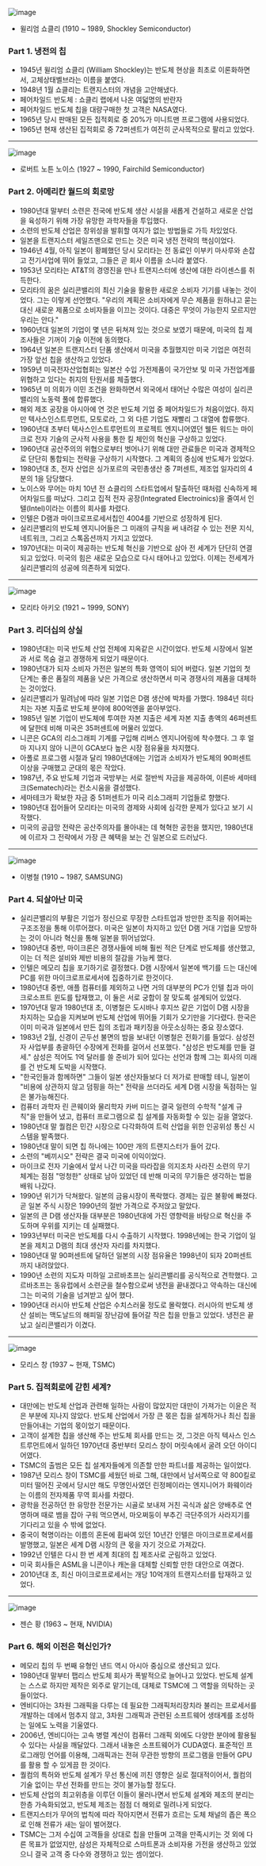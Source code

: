 
![image](https://github.com/user-attachments/assets/ba46eba5-2e28-41e4-821e-7a8f176b3d0b)

- 윌리엄 쇼클리 (1910 ~ 1989, Shockley Semiconductor)


### Part 1. 냉전의 칩
- 1945년 윌리엄 쇼클리 (William Shockley)는 반도체 현상을 최초로 이론화하면서, 고체상태벨브라는 이름을 붙였다.
- 1948년 1월 쇼클리는 트랜지스터의 개념을 고안해냈다.
- 페어차일드 반도체 : 쇼클리 랩에서 나온 여덟명의 반란자
- 페어차일드 반도체 칩을 대량구매한 첫 고객은 NASA였다.
- 1965년 당시 판매된 모든 집적회로 중 20%가 미니트맨 프로그램에 사용되었다.
- 1965년 현재 생산된 집적회로 중 72퍼센트가 여전히 군사목적으로 팔리고 있었다.
---

![image](https://github.com/user-attachments/assets/79be8ed7-6a36-4323-afe2-80dac4dcb6af)

- 로버트 노튼 노이스 (1927 ~ 1990, Fairchild Semiconductor)

### Part 2. 아메리칸 월드의 회로망
- 1980년대 말부터 소련은 전국에 반도체 생산 시설을 새롭게 건설하고 새로운 산업을 육성하기 위해 가장 유망한 과학자들을 투입했다.
- 소련의 반도체 산업은 창위성을 발휘할 여지가 없는 방법들로 가득 차있었다.
- 일본을 트랜지스터 세일즈맨으로 만드는 것은 미국 냉전 전략의 핵심이었다.
- 1946년 4월, 아직 일본이 황폐했던 당시 모리타는 전 동료인 이부키 마사루와 손잡고 전기사업에 뛰어 들었고, 그들은 곧 회사 이름을 소니라 붙였다.
- 1953년 모리타는 AT&T의 경영진을 만나 트랜지스터에 생산에 대한 라이센스를 취득한다.
- 모리타의 꿈은 실리콘밸리의 최신 기술을 활용한 새로운 소비자 기기를 내놓는 것이었다. 그는 이렇게 선언했다. "우리의 계획은 소비자에게 무슨 제품을 원하냐고 묻는 대신 새로운 제품으로 소비자들을 이끄는 것이다. 대중은 무엇이 가능한지 모르지만 우리는 안다."
- 1960년대 일본의 기업이 몇 년은 뒤쳐져 있는 것으로 보였기 때문에, 미국의 칩 제조사들은 기꺼이 기술 이전에 동의했다.
- 1964년 일본은 트랜지스터 단품 생산에서 미국을 추월했지만 미국 기업은 여전히 가장 앞선 칩을 생산하고 있었다.
- 1959년 미국전자산업협회는 일본산 수입 가전제품이 국가안보 및 미국 가전업계를 위협하고 있다는 취지의 탄원서를 체출했다.
- 1965년 미 의회가 이민 조건을 완화하면서 외국에서 태어난 수많은 여성이 실리콘밸리의 노동력 풀에 합류했다.
- 해외 제조 공장을 아시아에 연 것은 반도체 기업 중 페어차일드가 처음이었다. 하지만 텍사스인스트루먼트, 모토로라, 그 외 다른 기업도 재빨리 그 대열에 합류했다.
- 1960년대 초부터 텍사스인스트루먼트의 프로젝트 엔지니어였던 웰든 워드는 마이크로 전자 기술의 군사적 사용을 통한 킬 체인의 혁신을 구상하고 있었다.
- 1960년대 공산주의의 위협으로부터 벗어나기 위해 대만 관료들은 미국과 경제적으로 단단히 통합되는 전략을 구상하기 시작했다. 그 계획의 중심에 반도체가 있었다.
- 1980년대 초, 전자 산업은 싱가포르의 국민총생산 중 7퍼센트, 제조업 일자리의 4분의 1을 담당했다.
- 노이스와 무어는 마치 10년 전 쇼클리의 스타트업에서 탈출하던 때처럼 신속하게 페어차일드를 떠났다. 그리고 집적 전자 공장(Integrated Electroinics)을 줄여서 인텔(Intel)이라는 이름의 회사를 차렸다.
- 인텔은 D램과 마이크로프로세서칩인 4004를 기반으로 성장하게 된다.
- 실리콘밸리의 반도체 엔지니어들은 그 미래의 규칙을 써 내려갈 수 있는 전문 지식, 네트워크, 그리고 스톡옵션까지 가지고 있었다.
- 1970년대는 미국이 제공하는 반도체 혁신을 기반으로 삼아 전 세계가 단단히 연결되고 있었다. 미국의 힘은 새로운 모습으로 다시 태어나고 있었다. 이제는 전세계가 실리콘밸리의 성공에 의존하게 되었다.
---

![image](https://github.com/user-attachments/assets/964fee47-ce9a-4b52-b1ff-cda438a558db)

- 모리타 아키오 (1921 ~ 1999, SONY)

### Part 3. 리더십의 상실
- 1980년대는 미국 반도체 산업 전체에 지옥같은 시간이었다. 반도체 시장에서 일본과 서로 목숨 걸고 경쟁하게 되었기 때문이다.
- 1980년대가 되자 소비자 가전은 일본의 특화 영역이 되어 버렸다. 일본 기업의 첫 단계는 좋은 품질의 제품을 낮은 가격으로 생산하면서 미국 경쟁사의 제품을 대체하는 것이었다.
- 실리콘밸리가 밀려남에 따라 일본 기업은 D램 생산에 박차를 가했다. 1984년 히타치는 자본 지출로 반도체 분야에 800억엔을 쏟아부었다.
- 1985년 일본 기업이 반도체에 투여한 자본 지출은 세계 자본 지출 총액의 46퍼센트에 달한데 비해 미국은 35퍼센트에 머물러 있었다.
- 니콘은 GCA의 리소그래피 기계를 구입해 리버스 엔지니어링에 착수했다. 그 후 얼마 지나지 않아 니콘이 GCA보다 높은 시장 점유율을 차지했다.
- 아폴로 프로그램 시절과 달리 1980년대에는 기업과 소비자가 반도체의 90퍼센트 이상을 구매했고 군대의 몫은 작았다.  
- 1987년, 주요 반도체 기업과 국방부는 서로 절반씩 자금을 제공하여, 이른바 세마테크(Sematech)라는 컨소시움을 결성했다.
- 세마테크가 확보한 자금 중 51퍼센트가 미국 리소그래피 기업들로 향했다.
- 1980년대 접어들어 모리타는 미국의 경제와 사회에 심각한 문제가 있다고 보기 시작했다.
- 미국의 공급망 전략은 공산주의자를 몰아내는 데 혁혁한 공헌을 했지만, 1980년대에 이르자 그 전략에서 가장 큰 혜택을 보는 건 일본으로 드러났다.
---

![image](https://github.com/user-attachments/assets/9ddb3f44-1d1d-4a73-9280-420507f39da4)

- 이병철 (1910 ~ 1987, SAMSUNG)

### Part 4. 되살아난 미국
- 실리콘밸리의 부활은 기업가 정신으로 무장한 스타트업과 방만한 조직을 쥐어짜는 구조조정을 통해 이루어졌다. 미국은 일본이 차지하고 있던 D램 거대 기업을 모방하는 것이 아니라 혁신을 통해 일본을 뛰어넘었다.
- 1980년대 중반, 마이크론은 경쟁사들에 비해 훨씬 적은 단계로 반도체를 생산했고, 이는 더 적은 설비와 제반 비용의 절감을 가능케 했다.
- 인텔은 메모리 칩을 포기하기로 결정했다. D램 시장에서 일본에 백기를 드는 대신에 PC를 위한 마이크로프로세서에 집중하기로 한것이다.
- 1980년대 중반, 애플 컴퓨터를 제외하고 나면 거의 대부분의 PC가 인텔 칩과 마이크로소프트 윈도를 탑재했고, 이 둘은 서로 궁합이 잘 맞도록 설계되어 있었다.
- 1970년대 말과 1980년대 초, 이병철은 도시바나 후지쓰 같은 기업이 D램 시장을 차지하는 모습을 지켜보며 반도체 산업에 뛰어들 기회가 오기만을 기다렸다. 한국은 이미 미국과 일본에서 만든 칩의 조립과 패키징을 아웃소싱하는 중요 장소였다.
- 1983년 2월, 신경이 곤두선 불면의 밤을 보내던 이병철은 전화기를 들었다. 삼성전자 사업부를 총괄하던 수장에게 전화를 걸어서 선포했다. "삼성은 반도체를 만들 걸세." 삼성은 적어도 1억 달러를 쓸 준비가 되어 있다는 선언과 함께 그는 회사의 미래를 건 반도체 도박을 시작했다.
- "한국인들과 함께하면" 그들이 일본 생산자들보다 더 저가로 판매할 테니, 일본이 "비용에 상관하지 않고 덤핑을 하는" 전략을 쓰더라도 세계 D램 시장을 독점하는 일은 불가능해진다.
- 컴퓨터 과학자 린 콘웨이와 물리학자 카버 미드는 결국 일련의 수학적 "설계 규칙"을 만들어 냈고, 컴퓨터 프로그램으로 칩 설계를 자동화할 수 있는 길을 열었다.
- 1980년대 말 퀄컴은 민간 시장으로 다각화하여 트럭 산업을 위한 인공위성 통신 시스템을 발족했다.
- 1980년대 말이 되면 칩 하나에는 100만 개의 트랜지스터가 들어 갔다.
- 소련의 "베끼시오" 전략은 결국 미국에 이익이었다.
- 마이크로 전자 기술에서 앞서 나간 미국을 따라잡을 의지조차 사라진 소련의 무기 체계는 점점 "멍청한" 상태로 남아 있었던 데 반해 미국의 무기들은 생각하는 법을 배워 나갔다.
- 1990년 위기가 닥쳐왔다. 일본의 금융시장이 폭락했다. 경제는 깊은 불황에 빠졌다. 곧 일본 주식 시장은 1990년의 절반 가격으로 주저앉고 말았다.
- 일본의 큰 D램 생산자들 대부분은 1980년대에 가진 영향력을 바탕으로 혁신을 주도하며 우위를 지키는 데 실패했다.
- 1993년부터 미국은 반도체를 다시 수출하기 시작했다. 1998년에는 한국 기업이 일본을 제치고 D램의 최대 생산자 자리를 차지했다.
- 1980년대 말 90퍼센트에 달하던 일본의 시장 점유율은 1998년이 되자 20퍼센트까지 내려앉았다.
- 1990년 소련의 지도자 미하일 고르바초프는 실리콘밸리를 공식적으로 견학했다. 고르바초프는 동유럽에서 소련군을 철수함으로써 냉전을 끝내겠다고 약속하는 대신에 그는 미국의 기술을 넘겨받고 싶어 했다.
- 1990년대 러시아 반도체 산업은 수치스러울 정도로 몰락했다. 러시아의 반도체 생산 설비는 맥도날드의 해피밀 장난감에 들어갈 작은 칩을 만들고 있었다. 냉전은 끝났고 실리콘밸리가 이겼다.
---

![image](https://github.com/user-attachments/assets/acfeafac-4994-49d1-bfc8-8f1093c1f7e8)

- 모리스 창 (1937 ~ 현재, TSMC)

### Part 5. 집적회로에 갇힌 세계?
- 대만에는 반도체 산업과 관련해 일하는 사람이 많았지만 대만이 가져가는 이윤은 적은 부분에 지나지 않았다. 반도체 산업에서 가장 큰 몫은 칩을 설계하거나 최신 칩을 만들어내는 기업의 몫이었기 때문이다.
- 고객이 설계한 칩을 생산해 주는 반도체 회사를 만드는 것, 그것은 아직 텍사스 인스트루먼트에서 일하던 1970년대 중반부터 모리스 창이 머릿속에서 굴려 오던 아이디어였다.
- TSMC의 출범은 모든 칩 설계자들에게 의존할 만한 파트너를 제공하는 일이었다.
- 1987년 모리스 창이 TSMC를 세웠던 바로 그해, 대만에서 남서쪽으로 약 800킬로미터 떨어진 곳에서 당시만 해도 무명인사였던 린정페이라는 엔지니어가 화웨이라는 이름의 전자제품 무역 회사를 차렸다.
- 광학을 전공하던 한 유망한 전문가는 시골로 보내져 거친 곡식과 삶은 양배추로 연명하며 때로 뱀을 잡아 구워 먹으면서, 마오쩌둥이 부추긴 극단주의가 사라지기를 기다리고 있을 수 밖에 없었다.
- 중국이 혁명이라는 이름의 혼돈에 휩싸여 있던 10년간 인텔은 마이크로프로세서를 발명했고, 일본은 세계 D램 시장의 큰 몫을 자기 것으로 가져갔다.
- 1992년 인텔은 다시 한 번 세계 최대의 칩 제조사로 군림하고 있었다.
- 미국 회사들은 ASML을 니콘이나 캐논을 대체할 신뢰할 만한 대안으로 여겼다.
- 2010년대 초, 최신 마이크로프로세서는 개당 10억개의 트랜지스터를 탑재하고 있었다.
---

![image](https://github.com/user-attachments/assets/59ff9bd6-97f0-4815-a4ba-0040fd5cbdc5)

- 젠슨 황 (1963 ~ 현재, NVIDIA) 

### Part 6. 해외 이전은 혁신인가?
- 메모리 칩의 두 번째 유형인 낸드 역시 아시아 중심으로 생산되고 있다.
- 1980년대 말부터 팹리스 반도체 회사가 폭발적으로 늘어나고 있었다. 반도체 설계는 스스로 하지만 제작은 외주로 맡기는데, 대체로 TSMC에 그 역할을 의탁하는 곳들이었다.
- 엔비디아는 3차원 그래픽을 다루는 데 필요한 그래픽처리장치라 불리는 프로세서를 개발하는 데에서 멈추지 않고, 3차원 그래픽과 관련된 소프트웨어 생태계를 조성하는 일에도 노력을 기울였다.
- 2006년, 엔비디아는 고속 병렬 계산이 컴퓨터 그래픽 외에도 다양한 분야에 활용될 수 있다는 사실을 깨달았다. 그래서 내놓은 소프트웨어가 CUDA였다. 표준적인 프로그래밍 언어를 이용해, 그래픽과는 전혀 무관한 방향의 프로그램을 만들어 GPU를 활용 할 수 있게끔 한 것이다.
- 퀄컴의 특허와 반도체 설계가 무선 통신에 끼친 영향은 실로 절대적이어서, 퀄컴의 기술 없이는 무선 전화를 만드는 것이 불가능할 정도다.
- 반도체 산업의 최고위층을 이루던 이들이 물러나면서 반도체 설계와 제조의 분리는 한층 가속화되었고, 반도체 제조는 점점 더 해외로 밀려나게 되었다.
- 트랜지스터가 무어의 법칙에 따라 작아지면서 전류가 흐르는 도체 채널의 좁은 폭으로 인해 전류가 새는 일이 벌어졌다.
- TSMC는 그저 수십여 고객들을 상대로 칩을 만들며 고객을 만족시키는 것 외에 다른 목표가 없었지만, 삼성은 자체적으로 스마트폰과 소비자용 가전을 생산하고 있었으니 결국 고객 중 다수와 경쟁하고 있는 셈이었다.
